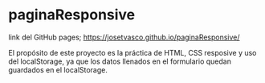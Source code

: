 # paginaResponsive

link del GitHub pages; https://josetvasco.github.io/paginaResponsive/

El propósito de este proyecto es la práctica de HTML, CSS resposive y uso del localStorage, ya que los datos llenados en el formulario quedan guardados en el localStorage.
